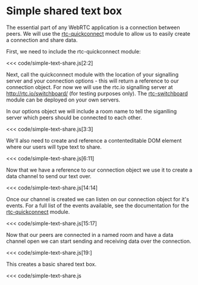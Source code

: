 # Simple shared text box

The essential part of any WebRTC application is a connection between peers. We will use the [rtc-quickconnect](module-rtc-quickconnect.html) module to allow us to easily create a connection and share data.

First, we need to include the rtc-quickconnect module:

<<< code/simple-text-share.js[2:2]

Next, call the quickconnect module with the location of your signalling server and your connection options - this will return a reference to our connection object. For now we will use the rtc.io signalling server at http://rtc.io/switchboard/ (for testing purposes only). The [rtc-switchboard](module-rtc-switchboard.html) module can be deployed on your own servers.

In our options object we will include a room name to tell the siganlling server which peers should be connected to each other.

<<< code/simple-text-share.js[3:3]

We'll also need to create and reference a contenteditable DOM element where our users will type text to share.

<<< code/simple-text-share.js[6:11]

Now that we have a reference to our connection object we use it to create a data channel to send our text over.

<<< code/simple-text-share.js[14:14]

Once our channel is created we can listen on our connection object for it's events. For a full list of the events available, see the documentation for the [rtc-quickconnect](module-rtc-quickconnect.html) module.

<<< code/simple-text-share.js[15:17]

Now that our peers are connected in a named room and have a data channel open we can start sending and receiving data over the connection.

<<< code/simple-text-share.js[19:]

This creates a basic shared text box.

<<< code/simple-text-share.js

